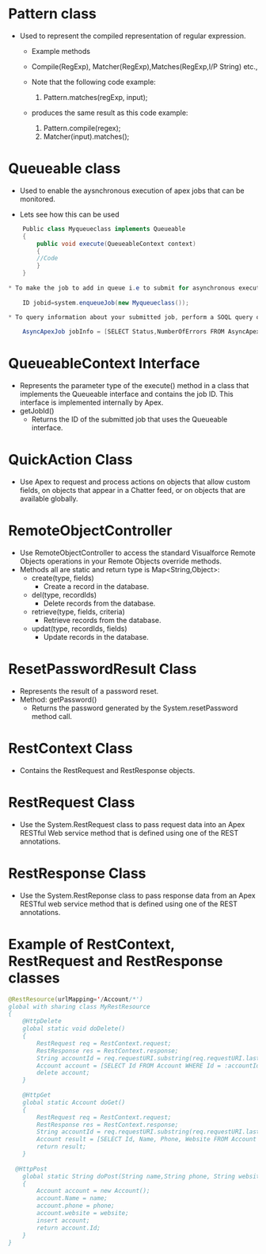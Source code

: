 # Pattern class
* Used to represent the compiled representation of regular expression.
	
	* Example methods
	* Compile(RegExp), Matcher(RegExp),Matches(RegExp,I/P String) etc.,
	
	* Note that the following code example:
	  1. Pattern.matches(regExp, input);	
  * produces the same result as this code example:
	  1. Pattern.compile(regex);	
    2. Matcher(input).matches();	
  
# Queueable class
* Used to enable the aysnchronous execution of apex jobs that can be monitored.
	
* Lets see how this can be used
```Java
	Public class Myqueueclass implements Queueable
	{
		public void execute(QueueableContext context)
		{
		//Code
		}
	}
	
* To make the job to add in queue i.e to submit for asynchronous execution
	
	ID jobid=system.enqueueJob(new Myqueueclass());
	
* To query information about your submitted job, perform a SOQL query on AsyncApexJob by filtering on the job ID that the System.enqueueJob method returns. This example uses the jobID variable that was obtained in the previous example.

	AsyncApexJob jobInfo = [SELECT Status,NumberOfErrors FROM AsyncApexJob WHERE Id=:jobID];
```

# QueueableContext Interface
* Represents the parameter type of the execute() method in a class that implements the Queueable interface and contains the job ID. This interface is implemented internally by Apex.
* getJobId()
	* Returns the ID of the submitted job that uses the Queueable interface.
	
# QuickAction Class
* Use Apex to request and process actions on objects that allow custom fields, on objects that appear in a Chatter feed, or on objects that are available globally.

# RemoteObjectController
* Use RemoteObjectController to access the standard Visualforce Remote Objects operations in your Remote Objects override methods.
* Methods all are static and return type is Map<String,Object>:
	* create(type, fields)
		* Create a record in the database.
	* del(type, recordIds)
		* Delete records from the database.
	* retrieve(type, fields, criteria)
		* Retrieve records from the database.
	* updat(type, recordIds, fields)
		* Update records in the database.
		
# ResetPasswordResult Class
* Represents the result of a password reset.
* Method: getPassword()
	* Returns the password generated by the System.resetPassword method call.
	
# RestContext Class
* Contains the RestRequest and RestResponse objects.
# RestRequest Class
* Use the System.RestRequest class to pass request data into an Apex RESTful Web service method that is defined using one of the REST annotations.
# RestResponse Class
* Use the System.RestReponse class to pass response data from an Apex RESTful web service method that is defined using one of the REST annotations.
# Example of RestContext, RestRequest and RestResponse classes
```Java
@RestResource(urlMapping='/Account/*')
global with sharing class MyRestResource 
{
    @HttpDelete
    global static void doDelete() 
    {
        RestRequest req = RestContext.request;
        RestResponse res = RestContext.response;
        String accountId = req.requestURI.substring(req.requestURI.lastIndexOf('/')+1);
        Account account = [SELECT Id FROM Account WHERE Id = :accountId];
        delete account;
    }
   
    @HttpGet
    global static Account doGet() 
    {
        RestRequest req = RestContext.request;
        RestResponse res = RestContext.response;
        String accountId = req.requestURI.substring(req.requestURI.lastIndexOf('/')+1);
        Account result = [SELECT Id, Name, Phone, Website FROM Account WHERE Id = :accountId];
        return result;
    }
   
  @HttpPost
    global static String doPost(String name,String phone, String website) 
    {
        Account account = new Account();
        account.Name = name;
        account.phone = phone;
        account.website = website;
        insert account;
        return account.Id;
    }
}

```
